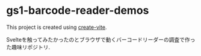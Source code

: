 # gs1-barcode-reader-demos

This project is created using [create-vite](https://github.com/vitejs/vite/tree/main/packages/create-vite). 

Svelteを触ってみたかったのとブラウザで動くバーコードリーダーの調査で作った趣味リポジトリ.
